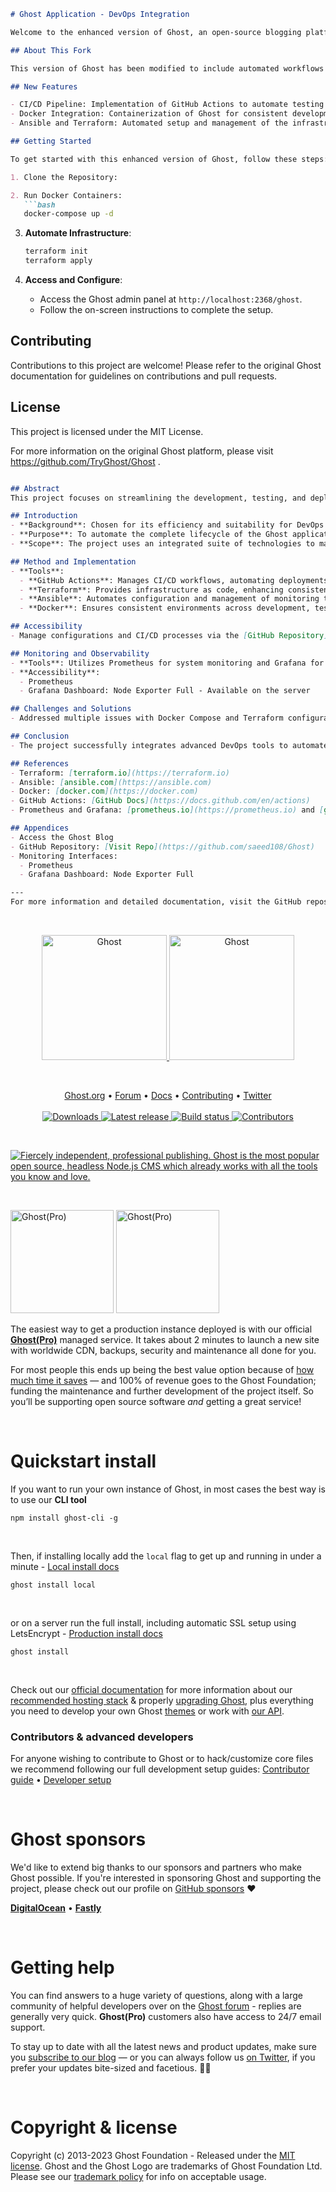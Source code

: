 ```markdown
# Ghost Application - DevOps Integration

Welcome to the enhanced version of Ghost, an open-source blogging platform. This repository is a fork from the original Ghost repository, tailored to incorporate DevOps practices for improved development, testing, and deployment processes.

## About This Fork

This version of Ghost has been modified to include automated workflows using GitHub Actions, ensuring continuous integration and deployment. Additional tooling includes Docker for containerization, Ansible for configuration management, and Terraform for infrastructure as code.

## New Features

- CI/CD Pipeline: Implementation of GitHub Actions to automate testing and deployment.
- Docker Integration: Containerization of Ghost for consistent development and production environments.
- Ansible and Terraform: Automated setup and management of the infrastructure, enhancing scalability and reliability.

## Getting Started

To get started with this enhanced version of Ghost, follow these steps:

1. Clone the Repository:

2. Run Docker Containers:
   ```bash
   docker-compose up -d
   ```

3. **Automate Infrastructure**:
   ```bash
   terraform init
   terraform apply
   ```

4. **Access and Configure**:
   - Access the Ghost admin panel at `http://localhost:2368/ghost`.
   - Follow the on-screen instructions to complete the setup.

## Contributing

Contributions to this project are welcome! Please refer to the original Ghost documentation for guidelines on contributions and pull requests.

## License

This project is licensed under the MIT License.

For more information on the original Ghost platform, please visit https://github.com/TryGhost/Ghost .

```markdown

## Abstract
This project focuses on streamlining the development, testing, and deployment processes of the Ghost open-source blogging platform using a comprehensive set of DevOps tools. The main objective is to enhance efficiency and reliability through automation, leveraging tools like GitHub, Terraform, Ansible, Docker, and various monitoring solutions.

## Introduction
- **Background**: Chosen for its efficiency and suitability for DevOps practices, Ghost runs on Node.js, promoting fast, scalable deployments and community-driven improvements.
- **Purpose**: To automate the complete lifecycle of the Ghost application from integration to deployment, ensuring seamless updates and scalability.
- **Scope**: The project uses an integrated suite of technologies to manage and automate tasks efficiently.

## Method and Implementation
- **Tools**:
  - **GitHub Actions**: Manages CI/CD workflows, automating deployments and testing.
  - **Terraform**: Provides infrastructure as code, enhancing consistency across environments.
  - **Ansible**: Automates configuration and management of monitoring tools and updates.
  - **Docker**: Ensures consistent environments across development, testing, and production through containerization.

## Accessibility
- Manage configurations and CI/CD processes via the [GitHub Repository](https://github.com/saeed108/Ghost/).

## Monitoring and Observability
- **Tools**: Utilizes Prometheus for system monitoring and Grafana for visualization, providing insights into system health and performance.
- **Accessibility**:
  - Prometheus
  - Grafana Dashboard: Node Exporter Full - Available on the server

## Challenges and Solutions
- Addressed multiple issues with Docker Compose and Terraform configurations, applying fixes as per official guidelines to ensure robust deployment setups.

## Conclusion
- The project successfully integrates advanced DevOps tools to automate the deployment and monitoring of the Ghost blogging platform, significantly enhancing operational efficiency and system reliability.

## References
- Terraform: [terraform.io](https://terraform.io)
- Ansible: [ansible.com](https://ansible.com)
- Docker: [docker.com](https://docker.com)
- GitHub Actions: [GitHub Docs](https://docs.github.com/en/actions)
- Prometheus and Grafana: [prometheus.io](https://prometheus.io) and [grafana.com](https://grafana.com)

## Appendices
- Access the Ghost Blog
- GitHub Repository: [Visit Repo](https://github.com/saeed108/Ghost)
- Monitoring Interfaces:
  - Prometheus
  - Grafana Dashboard: Node Exporter Full

---
For more information and detailed documentation, visit the GitHub repository linked above.
```


&nbsp;
<p align="center">
  <a href="https://ghost.org/#gh-light-mode-only" target="_blank">
    <img src="https://user-images.githubusercontent.com/65487235/157884383-1b75feb1-45d8-4430-b636-3f7e06577347.png" alt="Ghost" width="200px">
  </a>
  <a href="https://ghost.org/#gh-dark-mode-only" target="_blank">
    <img src="https://user-images.githubusercontent.com/65487235/157849205-aa24152c-4610-4d7d-b752-3a8c4f9319e6.png" alt="Ghost" width="200px">
  </a>
</p>
&nbsp;

<p align="center">
    <a href="https://ghost.org/">Ghost.org</a> •
    <a href="https://forum.ghost.org">Forum</a> •
    <a href="https://ghost.org/docs/">Docs</a> •
    <a href="https://github.com/TryGhost/Ghost/blob/main/.github/CONTRIBUTING.md">Contributing</a> •
    <a href="https://twitter.com/ghost">Twitter</a>
    <br /><br />
    <a href="https://ghost.org/">
        <img src="https://img.shields.io/badge/downloads-3M-brightgreen.svg" alt="Downloads" />
    </a>
    <a href="https://github.com/TryGhost/Ghost/releases/">
        <img src="https://img.shields.io/github/release/TryGhost/Ghost.svg" alt="Latest release" />
    </a>
    <a href="https://github.com/TryGhost/Ghost/actions">
        <img src="https://github.com/TryGhost/Ghost/workflows/CI/badge.svg?branch=main" alt="Build status" />
    </a>
    <a href="https://github.com/TryGhost/Ghost/contributors/">
        <img src="https://img.shields.io/github/contributors/TryGhost/Ghost.svg" alt="Contributors" />
    </a>
</p>


&nbsp;

<a href="https://ghost.org/"><img src="https://user-images.githubusercontent.com/353959/169805900-66be5b89-0859-4816-8da9-528ed7534704.png" alt="Fiercely independent, professional publishing. Ghost is the most popular open source, headless Node.js CMS which already works with all the tools you know and love." /></a>

&nbsp;

<a href="https://ghost.org/pricing/#gh-light-mode-only" target="_blank"><img src="https://user-images.githubusercontent.com/65487235/157849437-9b8fcc48-1920-4b26-a1e8-5806db0e6bb9.png" alt="Ghost(Pro)" width="165px" /></a>
<a href="https://ghost.org/pricing/#gh-dark-mode-only" target="_blank"><img src="https://user-images.githubusercontent.com/65487235/157849438-79889b04-b7b6-4ba7-8de6-4c1e4b4e16a5.png" alt="Ghost(Pro)" width="165px" /></a>

The easiest way to get a production instance deployed is with our official **[Ghost(Pro)](https://ghost.org/pricing/)** managed service. It takes about 2 minutes to launch a new site with worldwide CDN, backups, security and maintenance all done for you.

For most people this ends up being the best value option because of [how much time it saves](https://ghost.org/docs/hosting/) — and 100% of revenue goes to the Ghost Foundation; funding the maintenance and further development of the project itself. So you’ll be supporting open source software *and* getting a great service!

&nbsp;

# Quickstart install

If you want to run your own instance of Ghost, in most cases the best way is to use our **CLI tool**

```
npm install ghost-cli -g
```

&nbsp;

Then, if installing locally add the `local` flag to get up and running in under a minute - [Local install docs](https://ghost.org/docs/install/local/)

```
ghost install local
```

&nbsp;

or on a server run the full install, including automatic SSL setup using LetsEncrypt - [Production install docs](https://ghost.org/docs/install/ubuntu/)

```
ghost install
```

&nbsp;

Check out our [official documentation](https://ghost.org/docs/) for more information about our [recommended hosting stack](https://ghost.org/docs/hosting/) & properly [upgrading Ghost](https://ghost.org/docs/update/), plus everything you need to develop your own Ghost [themes](https://ghost.org/docs/themes/) or work with [our API](https://ghost.org/docs/content-api/).

### Contributors & advanced developers

For anyone wishing to contribute to Ghost or to hack/customize core files we recommend following our full development setup guides: [Contributor guide](https://ghost.org/docs/contributing/) • [Developer setup](https://ghost.org/docs/install/source/)

&nbsp;

# Ghost sponsors

We'd like to extend big thanks to our sponsors and partners who make Ghost possible. If you're interested in sponsoring Ghost and supporting the project, please check out our profile on [GitHub sponsors](https://github.com/sponsors/TryGhost) :heart:

**[DigitalOcean](https://m.do.co/c/9ff29836d717)** • **[Fastly](https://www.fastly.com/)**

&nbsp;

# Getting help

You can find answers to a huge variety of questions, along with a large community of helpful developers over on the [Ghost forum](https://forum.ghost.org/) - replies are generally very quick. **Ghost(Pro)** customers also have access to 24/7 email support.

To stay up to date with all the latest news and product updates, make sure you [subscribe to our blog](https://ghost.org/blog/) — or you can always follow us [on Twitter](https://twitter.com/Ghost), if you prefer your updates bite-sized and facetious. :saxophone::turtle:

<!-- Added to test CI workflow!!!!!!!! -->

&nbsp;

# Copyright & license

Copyright (c) 2013-2023 Ghost Foundation - Released under the [MIT license](LICENSE). Ghost and the Ghost Logo are trademarks of Ghost Foundation Ltd. Please see our [trademark policy](https://ghost.org/trademark/) for info on acceptable usage.
